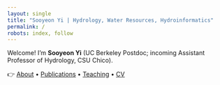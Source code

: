 ```yaml
---
layout: single
title: "Sooyeon Yi | Hydrology, Water Resources, Hydroinformatics"
permalink: /
robots: index, follow
---
```

Welcome! I’m **Sooyeon Yi** (UC Berkeley Postdoc; incoming Assistant Professor of Hydrology, CSU Chico).

👉 [About](/about/) • [Publications](/publications/) • [Teaching](/teaching/) • [CV](/cv/)

